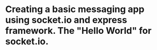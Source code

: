 # Creating a  basic messaging app using socket.io and express framework. The "Hello World" for socket.io.
